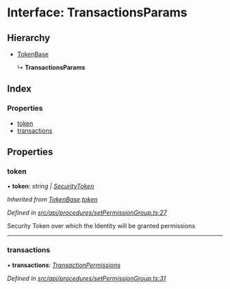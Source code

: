 # Interface: TransactionsParams

## Hierarchy

* [TokenBase](tokenbase.md)

  ↳ **TransactionsParams**

## Index

### Properties

* [token](transactionsparams.md#token)
* [transactions](transactionsparams.md#transactions)

## Properties

###  token

• **token**: *string | [SecurityToken](../classes/securitytoken.md)*

*Inherited from [TokenBase](tokenbase.md).[token](tokenbase.md#token)*

*Defined in [src/api/procedures/setPermissionGroup.ts:27](https://github.com/PolymathNetwork/polymesh-sdk/blob/959efb76/src/api/procedures/setPermissionGroup.ts#L27)*

Security Token over which the Identity will be granted permissions

___

###  transactions

• **transactions**: *[TransactionPermissions](transactionpermissions.md)*

*Defined in [src/api/procedures/setPermissionGroup.ts:31](https://github.com/PolymathNetwork/polymesh-sdk/blob/959efb76/src/api/procedures/setPermissionGroup.ts#L31)*
